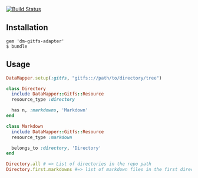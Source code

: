 [![Build Status](https://travis-ci.org/Ortuna/dm-gitfs-adapter.png?branch=master)](https://travis-ci.org/Ortuna/dm-gitfs-adapter)

## Installation

    gem 'dm-gitfs-adapter'
    $ bundle


## Usage

```ruby
DataMapper.setup(:gitfs, "gitfs:://path/to/directory/tree")

class Directory
  include DataMapper::Gitfs::Resource
  resource_type :directory

  has n, :markdowns, 'Markdown'
end

class Markdown
  include DataMapper::Gitfs::Resource
  resource_type :markdown

  belongs_to :directory, 'Directory'
end

Directory.all # => List of directories in the repo path
Directory.first.markdowns #=> list of markdown files in the first directory
```